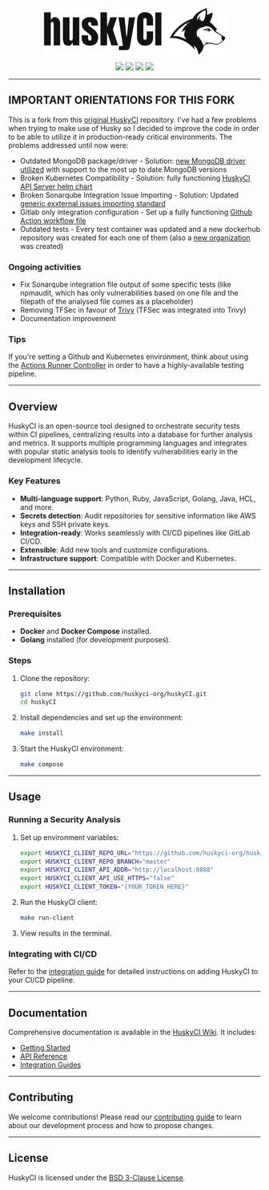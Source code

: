 <p align="center">
  <img src="https://raw.githubusercontent.com/huskyci-org/huskyCI/refs/heads/main/huskyCI-logo.png" align="center" height="" />
  <!-- logo font: Anton -->
</p>

<p align="center">
  <a href="https://github.com/huskyci-org/huskyCI/releases"><img src="https://img.shields.io/github/v/release/huskyci-org/huskyCI"/></a>
  <a href="https://github.com/rafaveira3/writing-and-presentations/blob/master/DEFCON-27-APP-SEC-VILLAGE-Rafael-Santos-huskyCI-Finding-security-flaws-in-CI-before-deploying-them.pdf"><img src="https://img.shields.io/badge/DEFCON%2027-AppSec%20Village-black"/></a>
  <a href="https://github.com/rafaveira3/contributions/blob/master/huskyCI-BlackHat-Europe-2019.pdf"><img src="https://img.shields.io/badge/Black%20Hat%20Europe%202019-Arsenal-black"/></a>
  <a href="https://defectdojo.readthedocs.io/en/latest/integrations.html#huskyci-report"><img src="https://img.shields.io/badge/DefectDojo-Compatible-brightgreen"/></a>
</p>

---
## IMPORTANT ORIENTATIONS FOR THIS FORK

This is a fork from this [original HuskyCI](github.com/globocom/huskyCI) repository. I've had a few problems when trying to make use of Husky so I decided to improve the code in order to be able to utilize it in production-ready critical environments.
The problems addressed until now were:
  - Outdated MongoDB package/driver - Solution: [new MongoDB driver utilized](go.mongodb.org/mongo-driver) with support to the most up to date MongoDB versions
  - Broken Kubernetes Compatibility - Solution: fully functioning [HuskyCI API Server helm chart](https://github.com/huskyci-org/helm-chart-huskyci-api) 
  - Broken Sonarqube Integration Issue Importing - Solution: Updated [generic exxternal issues importing standard](https://docs.sonarsource.com/sonarqube-server/latest/analyzing-source-code/importing-external-issues/generic-issue-import-format/)
  - Gitlab only integration configuration - Set up a fully functioning [Github Action workflow file]()
  - Outdated tests - Every test container was updated and a new dockerhub repository was created for each one of them (also a [new organization](https://hub.docker.com/orgs/huskyciorg/repositories) was created)

### Ongoing activities
  - Fix Sonarqube integration file output of some specific tests (like npmaudit, which has only vulnerabilities based on one file and the filepath of the analysed file comes as a placeholder)
  - Removing TFSec in favour of [Trivy](https://github.com/aquasecurity/trivy) (TFSec was integrated into Trivy)
  - Documentation improvement

### Tips

If you're setting a Github and Kubernetes environment, think about using the [Actions Runner Controller](https://github.com/actions/actions-runner-controller/tree/master) in order to have a highly-available testing pipeline.

---
## Overview

HuskyCI is an open-source tool designed to orchestrate security tests within CI pipelines, centralizing results into a database for further analysis and metrics. It supports multiple programming languages and integrates with popular static analysis tools to identify vulnerabilities early in the development lifecycle.

### Key Features

- **Multi-language support**: Python, Ruby, JavaScript, Golang, Java, HCL, and more.
- **Secrets detection**: Audit repositories for sensitive information like AWS keys and SSH private keys.
- **Integration-ready**: Works seamlessly with CI/CD pipelines like GitLab CI/CD.
- **Extensible**: Add new tools and customize configurations.
- **Infrastructure support**: Compatible with Docker and Kubernetes.

---

## Installation

### Prerequisites

- **Docker** and **Docker Compose** installed.
- **Golang** installed (for development purposes).

### Steps

1. Clone the repository:

   ```bash
   git clone https://github.com/huskyci-org/huskyCI.git
   cd huskyCI
   ```

2. Install dependencies and set up the environment:

   ```bash
   make install
   ```

3. Start the HuskyCI environment:

   ```bash
   make compose
   ```

---

## Usage

### Running a Security Analysis

1. Set up environment variables:

   ```bash
   export HUSKYCI_CLIENT_REPO_URL="https://github.com/huskyci-org/huskyCI.git"
   export HUSKYCI_CLIENT_REPO_BRANCH="master"
   export HUSKYCI_CLIENT_API_ADDR="http://localhost:8888"
   export HUSKYCI_CLIENT_API_USE_HTTPS="false"
   export HUSKYCI_CLIENT_TOKEN="{YOUR_TOKEN_HERE}"
   ```

2. Run the HuskyCI client:

   ```bash
   make run-client
   ```

3. View results in the terminal.

### Integrating with CI/CD

Refer to the [integration guide](https://github.com/huskyci-org/huskyCI/wiki/4.-Guides.md) for detailed instructions on adding HuskyCI to your CI/CD pipeline.

---

## Documentation

Comprehensive documentation is available in the [HuskyCI Wiki](https://github.com/huskyci-org/huskyCI/wiki). It includes:

- [Getting Started](https://github.com/huskyci-org/huskyCI/wiki/3.-Getting-Started.md)
- [API Reference](https://github.com/huskyci-org/huskyCI/wiki/5.-API.md)
- [Integration Guides](https://github.com/huskyci-org/huskyCI/wiki/4.-Guides.md)

---

## Contributing

We welcome contributions! Please read our [contributing guide](https://github.com/huskyci-org/huskyCI/blob/master/CONTRIBUTING.md) to learn about our development process and how to propose changes.

---

## License

HuskyCI is licensed under the [BSD 3-Clause License](https://github.com/huskyci-org/huskyCI/blob/master/LICENSE.md).
